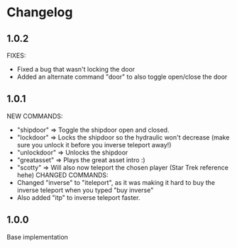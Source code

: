 # Changelog
## 1.0.2
FIXES:
- Fixed a bug that wasn't locking the door
- Added an alternate command "door" to also toggle open/close the door
## 1.0.1
NEW COMMANDS:
- "shipdoor" => Toggle the shipdoor open and closed.
- "lockdoor" => Locks the shipdoor so the hydraulic won't decrease (make sure you unlock it before you inverse teleport away!)
- "unlockdoor" => Unlocks the shipdoor
- "greatasset" => Plays the great asset intro :)
- "scotty" => Will also now teleport the chosen player (Star Trek reference hehe)
CHANGED COMMANDS:
- Changed "inverse" to "iteleport", as it was making it hard to buy the inverse teleport when you typed "buy inverse"
- Also added "itp" to inverse teleport faster.
## 1.0.0
Base implementation
